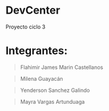 # DevCenter
Proyecto ciclo 3

# Integrantes:

>Flahimir James Marin Castellanos

>Milena Guayacán 

>Yenderson Sanchez Galindo

>Mayra Vargas Artunduaga

